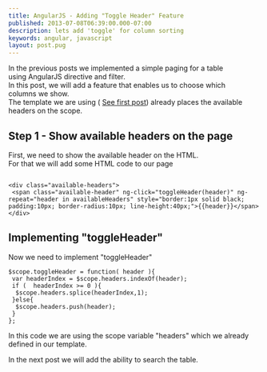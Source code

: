 ```yaml
---
title: AngularJS - Adding "Toggle Header" Feature
published: 2013-07-08T06:39:00.000-07:00
description: lets add 'toggle' for column sorting
keywords: angular, javascript
layout: post.pug
---
```



In the previous posts we implemented a simple paging for a table  
using AngularJS directive and filter.  
In this post, we will add a feature that enables us to choose which  
columns we show.  
The template we are using ( [See first post](/2013/06/angularjs-smart-table-1.html))
already places the available headers on the scope.  

## Step 1 - Show available headers on the page

First, we need to show the available header on the HTML.  
For that we will add some HTML code to our page  

```

<div class="available-headers">  
 <span class="available-header" ng-click="toggleHeader(header)" ng-repeat="header in availableHeaders" style="border:1px solid black; padding:10px; border-radius:10px; line-height:40px;">{{header}}</span>   
</div>

```

## Implementing "toggleHeader"

Now we need to implement "toggleHeader"  

```
$scope.toggleHeader = function( header ){  
 var headerIndex = $scope.headers.indexOf(header);  
 if (  headerIndex >= 0 ){  
  $scope.headers.splice(headerIndex,1);  
 }else{  
  $scope.headers.push(header);  
 }  
};  
```

In this code we are using the scope variable "headers" which we already  
defined in our template.  

In the next post we will add the ability to search the table.
